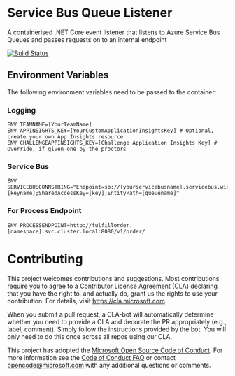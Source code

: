 # Service Bus Queue Listener

A containerised .NET Core event listener that listens to Azure Service Bus Queues and passes requests on to an internal endpoint

[![Build Status](https://dev.azure.com/theazurechallenge/Kubernetes/_apis/build/status/Code/Azure.azch-sblistener)](https://dev.azure.com/theazurechallenge/Kubernetes/_build/latest?definitionId=15)

## Environment Variables

The following environment variables need to be passed to the container:

### Logging

```
ENV TEAMNAME=[YourTeamName]
ENV APPINSIGHTS_KEY=[YourCustomApplicationInsightsKey] # Optional, create your own App Insights resource
ENV CHALLENGEAPPINSIGHTS_KEY=[Challenge Application Insights Key] # Override, if given one by the proctors
```

### Service Bus

```
ENV SERVICEBUSCONNSTRING="Endpoint=sb://[yourservicebusname].servicebus.windows.net/;SharedAccessKeyName=[keyname];SharedAccessKey=[key];EntityPath=[queuename]"
```

### For Process Endpoint

```
ENV PROCESSENDPOINT=http://fulfillorder.[namespace].svc.cluster.local:8080/v1/order/
```

# Contributing

This project welcomes contributions and suggestions.  Most contributions require you to agree to a
Contributor License Agreement (CLA) declaring that you have the right to, and actually do, grant us
the rights to use your contribution. For details, visit https://cla.microsoft.com.

When you submit a pull request, a CLA-bot will automatically determine whether you need to provide
a CLA and decorate the PR appropriately (e.g., label, comment). Simply follow the instructions
provided by the bot. You will only need to do this once across all repos using our CLA.

This project has adopted the [Microsoft Open Source Code of Conduct](https://opensource.microsoft.com/codeofconduct/).
For more information see the [Code of Conduct FAQ](https://opensource.microsoft.com/codeofconduct/faq/) or
contact [opencode@microsoft.com](mailto:opencode@microsoft.com) with any additional questions or comments.
